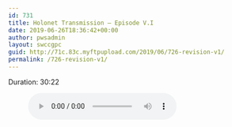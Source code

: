```yaml
---
id: 731
title: Holonet Transmission – Episode V.I
date: 2019-06-26T18:36:42+00:00
author: pwsadmin
layout: swccgpc
guid: http://71c.83c.myftpupload.com/2019/06/726-revision-v1/
permalink: /726-revision-v1/
---
```

Duration: 30:22<figure class="wp-block-audio"><audio controls src="http://www.starwarsccg.org/wp/wp-content/uploads/Holonet-5.1.mp3"></audio></figure>